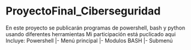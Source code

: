 # ProyectoFinal_Ciberseguridad
En este proyecto se publicarán programas de powershell, bash y python usando diferentes herramientas
Mi participación está puclicado aqui
Incluye:
Powershell
|-  Menú principal
  |- Modulos
BASH
|- Submenú
